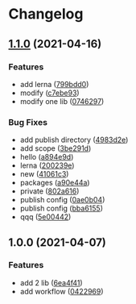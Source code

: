 # Changelog

## [1.1.0](https://www.github.com/rudywaltz/monorepo-test/compare/v1.0.0...v1.1.0) (2021-04-16)


### Features

* add lerna ([799bdd0](https://www.github.com/rudywaltz/monorepo-test/commit/799bdd0edf2600d0e67438d913cd1bcb35d9eb7f))
* modify ([c7ebe93](https://www.github.com/rudywaltz/monorepo-test/commit/c7ebe932743a03bc15d819aaf95150f2beb1ff99))
* modify one lib ([0746297](https://www.github.com/rudywaltz/monorepo-test/commit/0746297e691ae9e8d6d36ba6deee253ef18b80c9))


### Bug Fixes

* add publish directory ([4983d2e](https://www.github.com/rudywaltz/monorepo-test/commit/4983d2e6402f62870190ff895f2bf193012d2a7f))
* add scope ([3be291d](https://www.github.com/rudywaltz/monorepo-test/commit/3be291df890e60cf5197162bebc22b4595d8e1cd))
* hello ([a894e9d](https://www.github.com/rudywaltz/monorepo-test/commit/a894e9d4ecf0bcff0bc991c98081bca4b8f0c9dc))
* lerna ([200239e](https://www.github.com/rudywaltz/monorepo-test/commit/200239e6bf0eeeac1e1314d9bcebfcce04e706c4))
* new ([41061c3](https://www.github.com/rudywaltz/monorepo-test/commit/41061c33c60448c0b73ea68487ebddb7c154177a))
* packages ([a90e44a](https://www.github.com/rudywaltz/monorepo-test/commit/a90e44a607ec2f36539408a95aeb1233855e3a14))
* private ([802a616](https://www.github.com/rudywaltz/monorepo-test/commit/802a6166c03954abc4cb45a55860d3d68d1c7286))
* publish config ([0ae0b04](https://www.github.com/rudywaltz/monorepo-test/commit/0ae0b04c4b0055b3cb67dd8ef4f23e38b0a34c41))
* publish config ([bba6155](https://www.github.com/rudywaltz/monorepo-test/commit/bba6155f2879b5c73f5381bf33184cbf56a4bd6e))
* qqq ([5e00442](https://www.github.com/rudywaltz/monorepo-test/commit/5e004427e459585b0b3b830705213a764622cc14))

## 1.0.0 (2021-04-07)


### Features

* add 2 lib ([6ea4f41](https://www.github.com/rudywaltz/monorepo-test/commit/6ea4f4132e5969bc8fac2d392be5e7dc3bd699b0))
* add workflow ([0422969](https://www.github.com/rudywaltz/monorepo-test/commit/042296983f9361bed1618eb7457404e7b3caaf1a))
